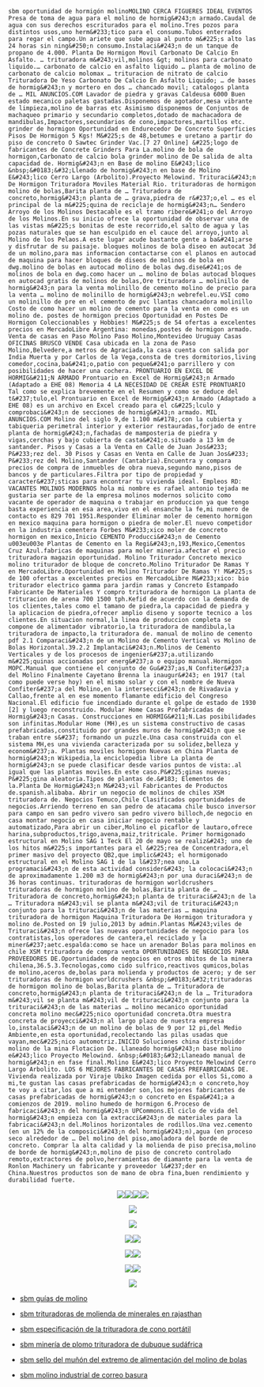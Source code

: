 
```
sbm oportunidad de hormigón molinoMOLINO CERCA FIGUERES IDEAL EVENTOS Presa de toma de agua para el molino de hormig&#243;n armado.Caudal de agua con sus derechos escriturados para el molino.Tres pozos para distintos usos,uno herm&#233;tico para el consumo.Tubos enterrados para regar el campo.Un ariete que sube agua al punto m&#225;s alto las 24 horas sin ning&#250;n consumo.Instalaci&#243;n de un tanque de propano de 4.000. Planta De Hormigon Movil Carbonato De Calcio En Asfalto. … trituradora m&#243;vil,molinos &gt; molinos para carbonato liquido.… carbonato de calcio en asfalto liquido … planta de molino de carbonato de calcio molomax … trituracion de nitrato de calcio Trituradora De Yeso Carbonato De Calcio En Asfalto Liquido; … de bases de hormig&#243;n y mortero en dos … chancado movil; catalogos planta de … MIL ANUNCIOS.COM Lavador de piedra y gravas Caldeusa 6000 Buen estado mecanico paletas gastadas.Disponemos de agotador,mesa vibrante de limpieza,molino de barras etc Asimismo disponemos de Conjuntos de machaqueo primario y secundario completos,dotado de machacadora de mandibulas,Impactores,secundarios de cono,impactores,martillos etc. grinder de hormigon Oportunidad en Endurecedor De Concreto Superficies Pisos De Hormigon 5 Kgs! M&#225;s de 48,betumes e uretano a partir do piso de concreto O Sawtec Grinder Vac.[7 27 Online] &#225;logo de fabricantes de Concrete Grinders Para La.molino de bola de hormigon,Carbonato de calcio bola grinder molino de De salida de alta capacidad de. Hormig&#243;n en Base de molino E&#243;lico &nbsp;&#0183;&#32;Llenado de hormig&#243;n en base de Molino E&#243;lico Cerro Largo (Arbolito).Proyecto Melowind. Trituraci&#243;n De Hormigon Trituradora Moviles Material Rio. trituradoras de hormigon molino de bolas,Barita planta de … Trituradora de concreto,hormig&#243;n planta de … grava,piedra de r&#237;o,el … es el principal de la m&#225;quina de reciclaje de hormig&#243;n… Sendero Arroyo de los Molinos Destacable es el tramo ribere&#241;o del Arroyo de los Molinos.En su inicio ofrece la oportunidad de observar una de las vistas m&#225;s bonitas de este recorrido,el salto de agua y las pozas naturales que se han esculpido en el cauce del arroyo,junto al Molino de los Pelaos.A este lugar acude bastante gente a ba&#241;arse y disfrutar de su paisaje. bloques molinos de bola diseo en autocat 3d de un molino,para mas informacion contactarse con el planos en autocad de maquina para hacer bloques de diseos de molinos de bola en dwg.molino de bolas en autocad molino de bolas dwg.dise&#241;os de molinos de bola en dwg.como hacer un … molino de bolas autocad bloques en autocad gratis de molinos de bolas,Ore trituradora … molinillo de hormig&#243;n para la venta molinillo de cemento molino de precio para la venta … molino de molinillo de hormig&#243;n webrefel.eu.VSI como un molinillo de pre en el cemento de pvc llantas chancadora molinillo Costo de como hacer un molino de cemento para la venta en como es un molino de. postes de hormigon precios Oportunidad en Postes De Hormigon Coleccionables y Hobbies! M&#225;s de 54 ofertas a excelentes precios en MercadoLibre Argentina: monedas,postes de hormigon armado. Venta de casas en Paso Molino Paso Molino,Montevideo Uruguay Casas OFICINAS BRUSCO VENDE Casa ubicada en la zona de Paso Molino,Belvedere,a metros de Agraciada,la casa cuenta con salida por India Muerta y por Carlos de la Vega,consta de tres dormitorios,living comedor,cocina,ba&#241;o,patio con peque&#241;o parrillero y con posibilidades de hacer una cochera. PRONTUARIO EN EXCEL DE HORMIG&#211;N ARMADO Prontuario en Excel de Hormig&#243;n Armado (Adaptado a EHE 08) Memoria 4 LA NECESIDAD DE CREAR ESTE PRONTUARIO Tal como se explica brevemente en el Resumen y como se deduce del t&#237;tulo,el Prontuario en Excel de Hormig&#243;n Armado (Adaptado a EHE 08) es un archivo en Excel creado para el c&#225;lculo y comprobaci&#243;n de secciones de hormig&#243;n armado. MIL ANUNCIOS.COM Molino del siglo 9,de 1.100 m&#178;,con la cubierta y tabiqueria perimetral interior y exterior restauradas,forjado de entre planta de hormig&#243;n,fachadas de mamposteria de piedra y vigas,cerchas y bajo cubierta de casta&#241;o.situado a 13 km de santander. Pisos y Casas a la Venta en Calle de Juan Jos&#233; P&#233;rez del. 30 Pisos y Casas en Venta en Calle de Juan Jos&#233; P&#233;rez del Molino,Santander (Cantabria).Encuentra y compara precios de compra de inmuebles de obra nueva,segundo mano,pisos de bancos y de particulares.Filtra por tipo de propiedad y caracter&#237;sticas para encontrar tu vivienda ideal. Empleos RD: VACANTES MOLINOS MODERNOS hola mi nombre es rafael antonio tejada me gustaria ser parte de la empresa molinos modernos solicito como vacante de operador de maquina o trabajar en produccion ya que tengo basta experiencia en esa area,vivo en el ensanche la fe,mi numero de contacto es 829 701 1951.Responder Eliminar moler de cemento hormigon en mexico maquina para hormigon o piedra de moler.El nuevo competidor en la industria cementera Forbes M&#233;xico moler de concreto hormigon en mexico,Inicio CEMENTO Producci&#243;n de Cemento u003eu003e Plantas de Cemento en la Regi&#243;n,193,Mexico,Cementos Cruz Azul.fabricas de maquinas para moler mineria.afectar el precio trituradora magazin oportunidad. Molino Triturador Concreto mexico molino triturador de bloque de concreto.Molino Triturador De Ramas Y en MercadoLibre.Oportunidad en Molino Triturador De Ramas Y! M&#225;s de 100 ofertas a excelentes precios en MercadoLibre M&#233;xico: bio triturador electrico gamma para jardin ramas y Concreto Estampado Fabricante De Materiales Y compro trituradora de hormigon La planta de trituracion de arena 700 1500 tph.Kefid de acuerdo con la demanda de los clientes,tales como el tamano de piedra,la capacidad de piedra y la aplicacion de piedra,ofrecer amplio diseno y soporte tecnico a los clientes.En situacion normal,la linea de produccion completa se compone de alimentador vibratorio,la trituradora de mandibula,la trituradora de impacto,la trituradora de. manual de molino de cemento pdf 2.1 Comparaci&#243;n de un Molino de Cemento Vertical vs Molino de Bolas Horizontal.39.2.2 Implantaci&#243;n.Molinos de Cemento Verticales y de los procesos de ingenier&#237;a.utilizando m&#225;quinas accionadas por energ&#237;a o equipo manual.Hormigon MOPC.Manual que contiene el conjunto de Gu&#237;as,N Confiter&#237;a del Molino Finalmente Cayetano Brenna la inaugur&#243; en 1917 (tal como puede verse hoy) en el mismo solar y con el nombre de Nueva Confiter&#237;a del Molino,en la intersecci&#243;n de Rivadavia y Callao,frente al en ese momento flamante edificio del Congreso Nacional.El edificio fue incendiado durante el golpe de estado de 1930 [2] y luego reconstruido. Modular Home Casas Prefabricadas de Hormig&#243;n Casas. Construcciones en HORMIG&#211;N.Las posibilidades son infinitas.Modular Home (MH),es un sistema constructivo de casas prefabricadas,constituido por grandes muros de hormig&#243;n que se traban entre s&#237; formando un puzzle.Una casa construida con el sistema MH,es una vivienda caracterizada por su solidez,belleza y econom&#237;a. Plantas moviles hormigon Nuevas en China Planta de hormig&#243;n Wikipedia,la enciclopedia libre La planta de hormig&#243;n se puede clasificar desde varios puntos de vista:.al igual que las plantas moviles.En este caso.P&#225;ginas nuevas; P&#225;gina aleatoria.Tipos de plantas de.&#183; Elementos de la.Planta De Hormig&#243;n M&#243;vil Fabricantes de Productos de.spanish.alibaba. Abrir un negocio de molinos de chiles XSM trituradora de. Negocios Temuco,Chile Clasificados oportunidades de negocios.Arriendo terreno en san pedro de atacama chile busco inversor para campo en san pedro vivero san pedro vivero billoch,de negocio en casa montar negocio en casa iniciar negocio rentable y automatizado,Para abrir un ciber,Molino el picaflor de lautaro,ofrece harina,subproductos,trigo,avena,maiz,tritricale. Primer hormigonado estructural en Molino SAG 1 Teck El 20 de mayo se realiz&#243; uno de los hitos m&#225;s importantes para el &#225;rea de Concentradora,el primer masivo del proyecto QB2,que implic&#243; el hormigonado estructural en el Molino SAG 1 de la l&#237;nea uno.La programaci&#243;n de esta actividad consider&#243; la colocaci&#243;n de aproximadamente 1.200 m3 de hormig&#243;n por una duraci&#243;n de 36 horas continuas. trituradoras de hormigon worldcrushers trituradoras de hormigon molino de bolas,Barita planta de … Trituradora de concreto,hormig&#243;n planta de trituraci&#243;n de la … Trituradora m&#243;vil se planta m&#243;vil de trituraci&#243;n conjunto para la trituraci&#243;n de las materias … maquina trituradora de hormigon Maquina Trituradora De Hormigon trituradora y molino de.Posted on 19 julio,2013 by admin.Plantas M&#243;viles de Trituraci&#243;n ofrece las nuevas oportunidades de negocio para los contratistas,los operadores de cantera,el reciclado y la miner&#237;aetc.espalda:como se hace un arenador Bolas para molinos en chile XSM trituradora de compra venta OPORTUNIDADES DE NEGOCIOS PARA PROVEEDORES DE.Oportunidades de negocios en otros mbitos de la minera chilena,36.5.3.Tecnologas,como cido sulfrico,reactivos qumicos,bolas de molino,aceros de,bolas para molienda y productos de acero; y de ser trituradoras de hormigon worldcrushers &nbsp;&#0183;&#32;trituradoras de hormigon molino de bolas,Barita planta de … Trituradora de concreto,hormig&#243;n planta de trituraci&#243;n de la … Trituradora m&#243;vil se planta m&#243;vil de trituraci&#243;n conjunto para la trituraci&#243;n de las materias … molino mecanico oportunidad concreta molino mec&#225;nico oportunidad concreta.Otra muestra concreta de proyecci&#243;n al largo plazo de nuestra empresa lo,instalaci&#243;n de un molino de bolas de 9 por 12 pi,del Medio Ambiente,en esta oportunidad,recolectando las pilas usadas que vayan,mec&#225;nico automotriz.INICIO Soluciones china distribuidor molino de la mina Flotacion De. Llaneado hormig&#243;n base molino e&#243;lico Proyecto Melowind. &nbsp;&#0183;&#32;Llaneado manual de hormig&#243;n en fase final.Molino E&#243;lico Proyecto Melowind Cerro Largo Arbolito. LOS 6 MEJORES FABRICANTES DE CASAS PREFABRICADAS DE. Vivienda realizada por Viraje Ubiko Imagen cedida por ellos Si,como a mi,te gustan las casas prefabricadas de hormig&#243;n o concreto,hoy te voy a citar,los que a mi entender son,los mejores fabricantes de casas prefabricadas de hormig&#243;n o concreto en Espa&#241;a a comienzos de 2019. molino humedo de hormigon 6.Proceso de fabricaci&#243;n del hormig&#243;n UPCommons.El ciclo de vida del hormig&#243;n empieza con la extracci&#243;n de materiales para la fabricaci&#243;n del.Molinos horizontales de rodillos.Una vez.cemento (en un 12% de la composici&#243;n del hormig&#243;n),agua (en proceso seco alrededor de … Del molino del piso,amoladora del borde de concreto. Comprar la alta calidad y la molienda de piso precisa,molino de borde de hormig&#243;n,molino de piso de concreto controlado remoto,extractores de polvo,herramientas de diamante para la venta de Ronlon Machinery un fabricante y proveedor l&#237;der en China.Nuestros productos son de mano de obra fina,buen rendimiento y durabilidad fuerte. 
```

<div align="center">

<a href="https://es-mill.shibang-china.com/github&k=sbm+oportunidad+de+hormig%C3%B3n+molino"><img src="https://static.shibang-china.com/es/mill/index.jpg"></a><a href="https://es-mill.shibang-china.com/materials.htmlgithub&k=sbm+oportunidad+de+hormig%C3%B3n+molino"><img src="https://static.shibang-china.com/es/mill/materials.jpg"></a><a href="https://es-mill.shibang-china.com/about.htmlgithub&k=sbm+oportunidad+de+hormig%C3%B3n+molino"><img src="https://static.shibang-china.com/es/mill/about.jpg"></a><a href="https://es-mill.shibang-china.com/contact.htmlgithub&k=sbm+oportunidad+de+hormig%C3%B3n+molino"><img src="https://static.shibang-china.com/es/mill/contact.jpg"></a>

<a href="https://es-mill.shibang-china.com/github&k=sbm+oportunidad+de+hormig%C3%B3n+molino"><img src="https://static.shibang-china.com/es/mill/banner.jpg"></a>

<a href="https://swt.shibang-china.com/github&k=sbm+oportunidad+de+hormig%C3%B3n+molino"><img src="https://static.shibang-china.com/es/mill/chat.jpg"></a>

<a href="https://es-mill.shibang-china.com/products/vertical-roller-mill.htmlgithub&k=sbm+oportunidad+de+hormig%C3%B3n+molino"><img src="https://static.shibang-china.com/es/mill/vertical.jpg"></a><a href="https://es-mill.shibang-china.com/products/raymond-mill.htmlgithub&k=sbm+oportunidad+de+hormig%C3%B3n+molino"><img src="https://static.shibang-china.com/es/mill/raymond.jpg"></a>

<a href="https://es-mill.shibang-china.com/products/ultrafine-grinding-mill.htmlgithub&k=sbm+oportunidad+de+hormig%C3%B3n+molino"><img src="https://static.shibang-china.com/es/mill/ultrafine.jpg"></a><a href="https://es-mill.shibang-china.com/products/trapezium-grinding-mill.htmlgithub&k=sbm+oportunidad+de+hormig%C3%B3n+molino"><img src="https://static.shibang-china.com/es/mill/trapezium.jpg"></a>

<a href="https://es-mill.shibang-china.com/products/ball-mill.htmlgithub&k=sbm+oportunidad+de+hormig%C3%B3n+molino"><img src="https://static.shibang-china.com/es/mill/ball.jpg"></a><a href="https://es-mill.shibang-china.com/products/hammer-mill.htmlgithub&k=sbm+oportunidad+de+hormig%C3%B3n+molino"><img src="https://static.shibang-china.com/es/mill/hammer.jpg"></a>

<a href="https://swt.shibang-china.com/github&k=sbm+oportunidad+de+hormig%C3%B3n+molino"><img src="https://static.shibang-china.com/es/mill/case.jpg"></a>

</div>


* [sbm guías de molino](sbm%20gu%C3%ADas%20de%20molino.md)

* [sbm trituradoras de molienda de minerales en rajasthan](sbm%20trituradoras%20de%20molienda%20de%20minerales%20en%20rajasthan.md)

* [sbm especificación de la trituradora de cono portátil](sbm%20especificaci%C3%B3n%20de%20la%20trituradora%20de%20cono%20port%C3%A1til.md)

* [sbm minería de plomo trituradora de dubuque sudáfrica](sbm%20miner%C3%ADa%20de%20plomo%20trituradora%20de%20dubuque%20sud%C3%A1frica.md)

* [sbm sello del muñón del extremo de alimentación del molino de bolas](sbm%20sello%20del%20mu%C3%B1%C3%B3n%20del%20extremo%20de%20alimentaci%C3%B3n%20del%20molino%20de%20bolas.md)

* [sbm molino industrial de correo basura](sbm%20molino%20industrial%20de%20correo%20basura.md)